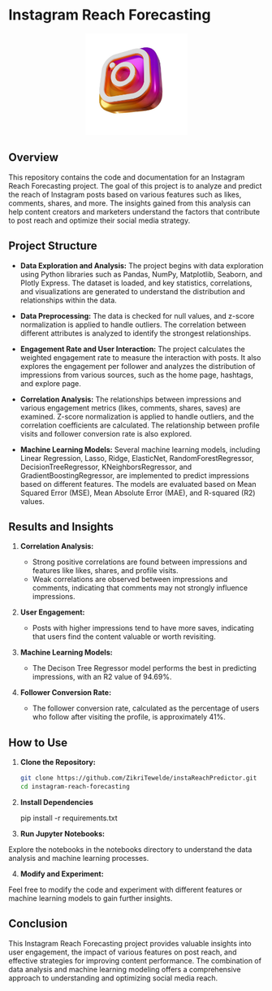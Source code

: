 # Instagram Reach Forecasting
<p align="center">
  <img src="repoIMGs/insta.jpg" alt="instagram" width="200"/>
</p>


## Overview
This repository contains the code and documentation for an Instagram Reach Forecasting project. The goal of this project is to analyze and predict the reach of Instagram posts based on various features such as likes, comments, shares, and more. The insights gained from this analysis can help content creators and marketers understand the factors that contribute to post reach and optimize their social media strategy.

## Project Structure
- **Data Exploration and Analysis:** The project begins with data exploration using Python libraries such as Pandas, NumPy, Matplotlib, Seaborn, and Plotly Express. The dataset is loaded, and key statistics, correlations, and visualizations are generated to understand the distribution and relationships within the data.

- **Data Preprocessing:** The data is checked for null values, and z-score normalization is applied to handle outliers. The correlation between different attributes is analyzed to identify the strongest relationships.

- **Engagement Rate and User Interaction:** The project calculates the weighted engagement rate to measure the interaction with posts. It also explores the engagement per follower and analyzes the distribution of impressions from various sources, such as the home page, hashtags, and explore page.

- **Correlation Analysis:** The relationships between impressions and various engagement metrics (likes, comments, shares, saves) are examined. Z-score normalization is applied to handle outliers, and the correlation coefficients are calculated. The relationship between profile visits and follower conversion rate is also explored.

- **Machine Learning Models:** Several machine learning models, including Linear Regression, Lasso, Ridge, ElasticNet, RandomForestRegressor, DecisionTreeRegressor, KNeighborsRegressor, and GradientBoostingRegressor, are implemented to predict impressions based on different features. The models are evaluated based on Mean Squared Error (MSE), Mean Absolute Error (MAE), and R-squared (R2) values.

## Results and Insights
1. **Correlation Analysis:**
   - Strong positive correlations are found between impressions and features like likes, shares, and profile visits.
   - Weak correlations are observed between impressions and comments, indicating that comments may not strongly influence impressions.

2. **User Engagement:**
   - Posts with higher impressions tend to have more saves, indicating that users find the content valuable or worth revisiting.

3. **Machine Learning Models:**
   - The Decison Tree Regressor model performs the best in predicting impressions, with an R2 value of 94.69%.

4. **Follower Conversion Rate:**
   - The follower conversion rate, calculated as the percentage of users who follow after visiting the profile, is approximately 41%.

## How to Use


1. **Clone the Repository:**
   ```bash
   git clone https://github.com/ZikriTewelde/instaReachPredictor.git
   cd instagram-reach-forecasting
   
2. **Install Dependencies**
   
   pip install -r requirements.txt

4. **Run Jupyter Notebooks:**

Explore the notebooks in the notebooks directory to understand the data analysis and machine learning processes.

4. **Modify and Experiment:**

Feel free to modify the code and experiment with different features or machine learning models to gain further insights.

## Conclusion

This Instagram Reach Forecasting project provides valuable insights into user engagement, the impact of various features on post reach, and effective strategies for improving content performance. The combination of data analysis and machine learning modeling offers a comprehensive approach to understanding and optimizing social media reach.




